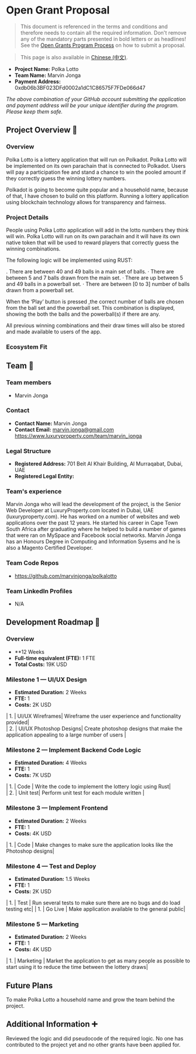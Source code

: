 # Open Grant Proposal

> This document is referenced in the terms and conditions and therefore needs to contain all the required information. Don't remove any of the mandatory parts presented in bold letters or as headlines! See the [Open Grants Program Process](https://github.com/w3f/Open-Grants-Program/blob/master/README_2.md) on how to submit a proposal.

> This page is also available in [Chinese (中文)](./application-template-cn.md).

* **Project Name:** Polka Lotto
* **Team Name:** Marvin Jonga
* **Payment Address:** 0xdb06b3BF023DFd0002a1dC1C86575F7FDe066d47

*The above combination of your GitHub account submitting the application and payment address will be your unique identifier during the program. Please keep them safe.*

## Project Overview :page_facing_up: 

### Overview

Polka Lotto is a lottery application that will run on Polkadot. Polka Lotto will be implemented on its own parachain that is connected to Polkadot. Users will pay a participation fee and stand a chance to win the pooled amount if they correctly guess the winning lottery numbers.

Polkadot is going to become quite popular and a household name, because of that, I have chosen to build on this platform. Running a lottery application using blockchain technology allows for transparency and fairness.

### Project Details 

People using Polka Lotto application will add in the lotto numbers they think will win. Polka Lotto will run on its own parachain and it will have its own native token that will be used to reward players that correctly guess the winning combinations.

The following logic will be implemented using RUST: 

. There are between 40 and 49 balls in a main set of balls.
· There are between 5 and 7 balls drawn from the main set.
· There are up between 5 and 49 balls in a powerball set.
· There are between [0 to 3] number of balls drawn from a powerball set.
 
When the ‘Play’ button is pressed ,the correct number of balls are chosen from the ball set and the powerball set. This combination is displayed, showing the both the balls and the powerball(s) if there are any.

All previous winning combinations and their draw times will also be stored and made available to users of the app.


### Ecosystem Fit 

## Team :busts_in_silhouette:

### Team members
* Marvin Jonga

### Contact
* **Contact Name:** Marvin Jonga
* **Contact Email:** marvin.jonga@gmail.com
https://www.luxuryproperty.com/team/marvin_jonga

### Legal Structure 
* **Registered Address:** 701 Beit Al Khair Building, Al Murraqabat, Dubai, UAE
* **Registered Legal Entity:** 

### Team's experience
Marvin Jonga who will lead the development of the project, is the Senior Web Developer at LuxuryProperty.com located in Dubai, UAE (luxuryproperty.com). He has worked on a number of websites and web applications over the past 12 years. He started his career in Cape Town South Africa after graduating where he helped to build a number of games that were ran on MySpace and Facebook social networks. Marvin Jonga has an Honours Degree in Computing and Information Sysems and he is also a Magento Certified Developer.
  
### Team Code Repos
* https://github.com/marvinjonga/polkalotto

### Team LinkedIn Profiles
* N/A

## Development Roadmap :nut_and_bolt: 

### Overview
* **12 Weeks
* **Full-time equivalent (FTE):**  1 FTE
* **Total Costs:** 19K USD

### Milestone 1 — UI/UX Design
* **Estimated Duration:** 2 Weeks
* **FTE:**  1
* **Costs:** 2K USD

| 1. | UI/UX Wireframes| Wireframe the user experience and functionality provided|  
| 2. | UI/UX Photoshop Designs| Create photoshop designs that make the application appealing to a large number of users | 

### Milestone 2  — Implement Backend Code Logic
* **Estimated Duration:** 4 Weeks
* **FTE:**  1
* **Costs:** 7K USD

| 1. | Code | Write the code to implement the lottery logic using Rust|  
| 2. | Unit test| Perform unit test for each module written | 

### Milestone 3  — Implement Frontend
* **Estimated Duration:** 2 Weeks
* **FTE:**  1
* **Costs:** 4K USD

| 1. | Code | Make changes to make sure the application looks like the Photoshop designs|  

### Milestone 4 — Test and Deploy
* **Estimated Duration:** 1.5 Weeks
* **FTE:**  1
* **Costs:** 2K USD

| 1. | Test | Run several tests to make sure there are no bugs and do load testing etc| 
| 1. | Go Live | Make application available to the general public| 

### Milestone 5 — Marketing
* **Estimated Duration:** 2 Weeks
* **FTE:**  1
* **Costs:** 4K USD

| 1. | Marketing | Market the application to get as many people as possible to start using it to reduce the time between the lottery draws| 

## Future Plans
To make Polka Lotto a household name and grow the team behind the project.

## Additional Information :heavy_plus_sign: 
Reviewed the logic and did pseudocode of the required logic. No one has contributed to the project yet and no other grants have been applied for.